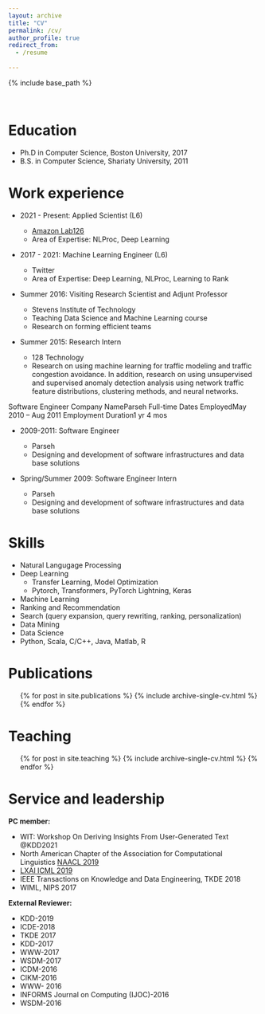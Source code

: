 ```yaml
---
layout: archive
title: "CV"
permalink: /cv/
author_profile: true
redirect_from:
  - /resume
  
---
```


{% include base_path %}

<br>

Education
======
* Ph.D in Computer Science, Boston University, 2017
* B.S. in Computer Science, Shariaty University, 2011

 Work experience
======

* 2021 - Present: Applied Scientist (L6)
  * [Amazon Lab126](https://amazon.jobs/en/teams/lab126/)
  * Area of Expertise: NLProc, Deep Learning

* 2017 - 2021: Machine Learning Engineer (L6)
  * Twitter
  * Area of Expertise: Deep Learning, NLProc, Learning to Rank

* Summer 2016: Visiting Research Scientist and Adjunt Professor
  * Stevens Institute of Technology  
  * Teaching Data Science and Machine Learning course
  * Research on forming efficient teams
  
* Summer 2015: Research Intern
  * 128 Technology  
  * Research on using machine learning for traffic modeling and traffic congestion avoidance. In addition, research on using unsupervised and supervised anomaly detection analysis using network traffic feature distributions, clustering methods, and neural networks.
 
 Software Engineer
Company NameParseh Full-time
Dates EmployedMay 2010 – Aug 2011
Employment Duration1 yr 4 mos


* 2009-2011: Software Engineer
  * Parseh
  * Designing and development of software infrastructures and data base solutions

* Spring/Summer 2009: Software Engineer Intern
  * Parseh
  * Designing and development of software infrastructures and data base solutions

  
Skills
======
* Natural Langugage Processing
* Deep Learning
  * Transfer Learning, Model Optimization
  * Pytorch, Transformers, PyTorch Lightning, Keras
* Machine Learning
* Ranking and Recommendation
* Search (query expansion, query rewriting, ranking, personalization) 
* Data Mining
* Data Science
* Python, Scala, C/C++, Java, Matlab, R

Publications
======
  <ul>{% for post in site.publications %}
    {% include archive-single-cv.html %}
  {% endfor %}</ul>
  
Teaching
======
  <ul>{% for post in site.teaching %}
    {% include archive-single-cv.html %}
  {% endfor %}</ul>
  
Service and leadership
======
<b> PC member: </b>
* WIT: Workshop On Deriving Insights From User-Generated Text @KDD2021
* North American Chapter of the Association for Computational Linguistics [NAACL 2019](https://naacl.org/naacl-hlt-2019/blog/kudos-reviewers/) 
* [LXAI ICML 2019](https://www.latinxinai.org/icml-2019#workshop-org/) 
* IEEE Transactions on Knowledge and Data Engineering, TKDE 2018
* WIML, NIPS 2017 

<b> External Reviewer:</b>
* KDD-2019
* ICDE-2018
* TKDE 2017
* KDD-2017
* WWW-2017
* WSDM-2017
* ICDM-2016
* CIKM-2016
* WWW- 2016
* INFORMS Journal on Computing (IJOC)-2016
* WSDM-2016
